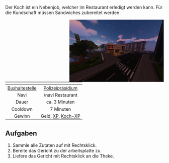 
Der Koch ist ein Nebenjob, welcher im Restaurant erledigt werden kann. Für die Kundschaft müssen Sandwiches zubereitet werden.



<img align="right" width="300" eight="150" src="../../../assets/image/nebenjobs/Koch.png">



| <!-- --> | <!-- --> |
| :-: | :-: |
| [Bushaltestelle](../../pages/öpnv/bus.md) | [Polizeipräsidium](../../pages/fraktionen/polizei.md) |
| Navi | /navi Restaurant |
| Dauer | ca. 3 Minuten |
| Cooldown | 7 Minuten |
| Gewinn | Geld, [XP](../../allgmein/level.md), [Koch-XP](../../pages/skills/kochen.md) |

## Aufgaben
1. Sammle alle Zutaten auf mit Rechtsklick.
2. Bereite das Gericht zu der arbeitsplatte zu.
3. Liefere das Gericht mit Rechtsklick an die Theke.
